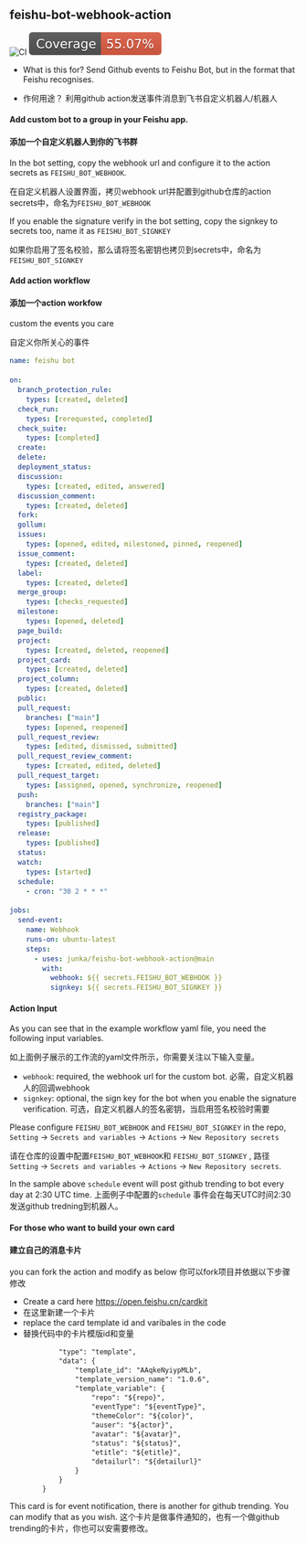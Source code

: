 ## feishu-bot-webhook-action

![CI](https://github.com/junka/feishu-bot-webhook-action/actions/workflows/ci.yml/badge.svg)
[![Coverage](./badges/coverage.svg)](./badges/coverage.svg)

- What is this for?
  Send Github events to Feishu Bot, but in the format that Feishu recognises.

- 作何用途？
  利用github action发送事件消息到飞书自定义机器人/机器人

#### Add custom bot to a group in your Feishu app.

#### 添加一个自定义机器人到你的飞书群

In the bot setting, copy the webhook url and configure it to the action secrets as `FEISHU_BOT_WEBHOOK`.

在自定义机器人设置界面，拷贝webhook url并配置到github仓库的action secrets中，命名为`FEISHU_BOT_WEBHOOK`

If you enable the signature verify in the bot setting, copy the signkey to secrets too, name it as `FEISHU_BOT_SIGNKEY`

如果你启用了签名校验，那么请将签名密钥也拷贝到secrets中，命名为`FEISHU_BOT_SIGNKEY`

#### Add action workflow

#### 添加一个action workfow

custom the events you care

自定义你所关心的事件

```yaml
name: feishu bot

on:
  branch_protection_rule:
    types: [created, deleted]
  check_run:
    types: [rerequested, completed]
  check_suite:
    types: [completed]
  create:
  delete:
  deployment_status:
  discussion:
    types: [created, edited, answered]
  discussion_comment:
    types: [created, deleted]
  fork:
  gollum:
  issues:
    types: [opened, edited, milestoned, pinned, reopened]
  issue_comment:
    types: [created, deleted]
  label:
    types: [created, deleted]
  merge_group:
    types: [checks_requested]
  milestone:
    types: [opened, deleted]
  page_build:
  project:
    types: [created, deleted, reopened]
  project_card:
    types: [created, deleted]
  project_column:
    types: [created, deleted]
  public:
  pull_request:
    branches: ["main"]
    types: [opened, reopened]
  pull_request_review:
    types: [edited, dismissed, submitted]
  pull_request_review_comment:
    types: [created, edited, deleted]
  pull_request_target:
    types: [assigned, opened, synchronize, reopened]
  push:
    branches: ["main"]
  registry_package:
    types: [published]
  release:
    types: [published]
  status:
  watch:
    types: [started]
  schedule:
    - cron: "30 2 * * *"

jobs:
  send-event:
    name: Webhook
    runs-on: ubuntu-latest
    steps:
      - uses: junka/feishu-bot-webhook-action@main
        with:
          webhook: ${{ secrets.FEISHU_BOT_WEBHOOK }}
          signkey: ${{ secrets.FEISHU_BOT_SIGNKEY }}
```

#### Action Input

As you can see that in the example workflow yaml file, you need the following input variables.

如上面例子展示的工作流的yaml文件所示，你需要关注以下输入变量。

- `webhook`: required, the webhook url for the custom bot.
  必需，自定义机器人的回调webhook
- `signkey`: optional, the sign key for the bot when you enable the signature verification.
  可选，自定义机器人的签名密钥，当启用签名校验时需要

Please configure `FEISHU_BOT_WEBHOOK` and `FEISHU_BOT_SIGNKEY` in the repo, `Setting` -> `Secrets and variables` -> `Actions` -> `New Repository secrets`

请在仓库的设置中配置`FEISHU_BOT_WEBHOOK`和 `FEISHU_BOT_SIGNKEY` , 路径`Setting` -> `Secrets and variables` -> `Actions` -> `New Repository secrets`.

In the sample above `schedule` event will post github trending to bot every day at 2:30 UTC time.
上面例子中配置的`schedule` 事件会在每天UTC时间2:30发送github tredning到机器人。

#### For those who want to build your own card

#### 建立自己的消息卡片

you can fork the action and modify as below
你可以fork项目并依据以下步骤修改

- Create a card here https://open.feishu.cn/cardkit
- 在这里新建一个卡片
- replace the card template id and varibales in the code
- 替换代码中的卡片模版id和变量

```"card": {
            "type": "template",
            "data": {
                "template_id": "AAqkeNyiypMLb",
                "template_version_name": "1.0.6",
                "template_variable": {
                    "repo": "${repo}",
                    "eventType": "${eventType}",
                    "themeColor": "${color}",
                    "auser": "${actor}",
                    "avatar": "${avatar}",
                    "status": "${status}",
                    "etitle": "${etitle}",
                    "detailurl": "${detailurl}"
                }
            }
        }
```

This card is for event notification, there is another for github trending. You can modify that as you wish.
这个卡片是做事件通知的，也有一个做github trending的卡片，你也可以安需要修改。
